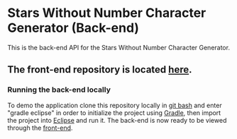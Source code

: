# Stars Without Number Character Generator (Back-end)
This is the back-end API for the Stars Without Number Character Generator.

## The front-end repository is located <a href="https://github.com/charles-m-doan/stars-without-number-frontend">here</a>.


### Running the back-end locally
To demo the application clone this repository locally in <a href="https://gitforwindows.org/">git bash</a> and enter "gradle eclipse" in order to initialize the project using <a href="https://gradle.org/">Gradle</a>, then import the project into <a href="https://www.eclipse.org/">Eclipse</a> and run it. The back-end is now ready to be viewed through the <a href="https://github.com/charles-m-doan/stars-without-number-frontend">front-end</a>.
